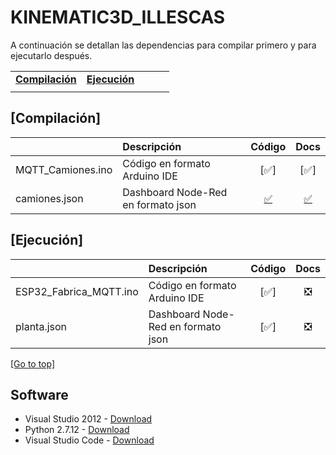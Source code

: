 # KINEMATIC3D_ILLESCAS
A continuación se detallan las dependencias para compilar primero y para ejecutarlo después.

| | | | | |
|-|-|-|-|-|
|[**Compilación**](#compilación) |[**Ejecución**](#ejecución) |
| | | | | |

## [Compilación]
| | Descripción | Código | Docs |
|-|:------------|:----:|:----:|
|MQTT_Camiones.ino | Código en formato Arduino IDE |[:white_check_mark:]|[:white_check_mark:]|
|camiones.json| Dashboard Node-Red en formato json |[:white_check_mark:](/Camiones/camiones.json)|[:white_check_mark:](/Camiones/README.md)|

## [Ejecución]
| | Descripción | Código | Docs |
|-|:------------|:----:|:----:|
|ESP32_Fabrica_MQTT.ino | Código en formato Arduino IDE |[:white_check_mark:]|:negative_squared_cross_mark:|
|planta.json| Dashboard Node-Red en formato json |[:white_check_mark:]|:negative_squared_cross_mark:|

[[Go to top]](#KINEMATIC3D_ILLESCAS)


## Software
- Visual Studio 2012 - [Download](https://visualstudio.microsoft.com/es/vs/older-downloads/)
- Python 2.7.12 - [Download](https://www.python.org/downloads/release/python-2712/)
- Visual Studio Code - [Download](https://code.visualstudio.com/)


